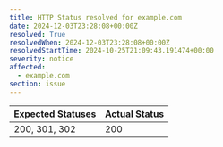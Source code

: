 ```yaml
---
title: HTTP Status resolved for example.com
date: 2024-12-03T23:28:08+00:00Z
resolved: True
resolvedWhen: 2024-12-03T23:28:08+00:00Z
resolvedStartTime: 2024-10-25T21:09:43.191474+00:00
severity: notice
affected:
  - example.com
section: issue
---
```


| Expected Statuses | Actual Status  |
|-------------------|----------------|
| 200, 301, 302 | 200 |
